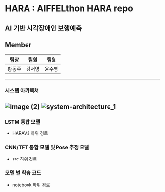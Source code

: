 # HARA : AIFFELthon HARA repo
## AI 기반 시각장애인 보행예측  
## Member
|팀장|팀원|팀원|  
|:----:|:---:|:-----:|  
|황동주|김서영|윤수영|  
---
### 시스템 아키텍쳐
![image (2)](https://github.com/user-attachments/assets/22ccb849-d84b-45f6-b0c2-0c4b2152d5ab)
![system-architecture_1](https://github.com/user-attachments/assets/e0417c06-641e-4090-b5d5-3c6f85f069ea)
---
### LSTM 통합 모델
- HARAV2 하위 경로

### CNN/TFT 통합 모델 및 Pose 추정 모델
- src 하위 경로

### 모델 별 학습 코드
- notebook 하위 경로

